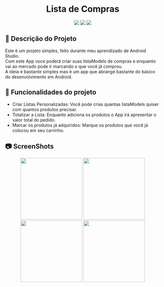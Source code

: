 <h1 align="center"> Lista de Compras </h1>
<p align="center">
<img src="https://user-images.githubusercontent.com/99930836/182484747-e58186bb-b506-46f9-994c-6fa44820e24c.PNG"/>
<img src="https://user-images.githubusercontent.com/99930836/182484755-bcc065e1-d5b3-45ca-91be-95b59723988c.PNG"/>
<img src="https://user-images.githubusercontent.com/99930836/182484762-7b9b9817-dc05-4c06-b162-778a17084622.PNG"/>
</p>


## :memo: Descrição do Projeto
Este é um projeto simples, feito durante meu aprendizado de Android Studio.<br>
Com este App voce poderá criar suas listaModels de compras e enquanto vai ao mercado pode ir marcando o que você já comprou.<br>
A ideia é bastante simples mas é um app que abrange bastante do básico do desenvolvimento em Android.<br>



## :hammer: Funcionalidades do projeto

- Criar Listas Personalizadas: Você pode crias quantas listaModels quiser com quantos produtos precisar.
- Totalizar a Lista: Enquanto adiciona os produtos o App irá apresentar o valor total do pedido.
- Marcar os produtos já adquiridos: Marque os produtos que você já colocou em seu carrinho.

## :camera: ScreenShots

<p align="center">
<img width="200px" src="https://user-images.githubusercontent.com/99930836/183124038-7d297130-7c83-47a1-adc3-6edfe84dc88a.png"/>
<img width="200px" src="https://user-images.githubusercontent.com/99930836/183124047-0e8a28cb-4468-424e-8e93-785fb6e7ab7a.png"/>
<img width="200px" src="https://user-images.githubusercontent.com/99930836/183124057-49e33c50-49be-4474-bd7d-f8b143836535.png"/>
<img width="200px" src="https://user-images.githubusercontent.com/99930836/183124066-9719df0f-6a47-49c3-9192-50ae84bdbe53.png"/>
</p>
